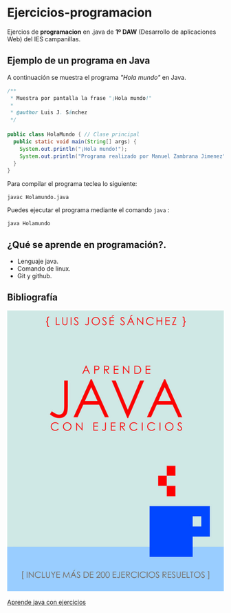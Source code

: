 # Ejercicios-programacion
Ejercios de **programacion** en .java de **1º DAW**
(Desarrollo de aplicaciones Web) del IES campanillas.

## Ejemplo de un programa en Java

A continuación se muestra el programa *"Hola mundo"* en Java.

```java
/**
 * Muestra por pantalla la frase "¡Hola mundo!"
 *
 * @author Luis J. Sánchez
 */

public class HolaMundo { // Clase principal
  public static void main(String[] args) {
    System.out.println("¡Hola mundo!");
    System.out.println("Programa realizado por Manuel Zambrana Jimenez");
  }
}
```

Para compilar el programa teclea lo siguiente:

```console
javac Holamundo.java
```

Puedes ejecutar el programa mediante el comando `java` :

```console
java Holamundo
```

## ¿Qué se aprende en programación?.

* Lenguaje java.
* Comando de linux.
* Git y github.

## Bibliografía

<img src="imagenes/hero.jpeg">



[Aprende java con ejercicios](https://leanpub.com/aprendejava)
